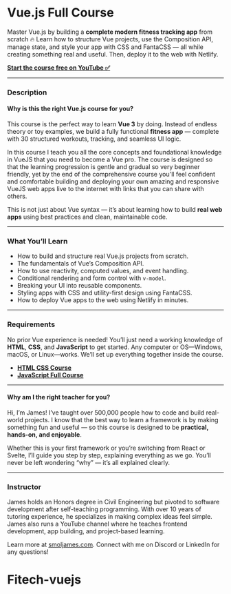 # Vue.js Full Course

Master Vue.js by building a **complete modern fitness tracking app** from scratch 🔥 Learn how to structure Vue projects, use the Composition API, manage state, and style your app with CSS and FantaCSS — all while creating something real and useful. Then, deploy it to the web with Netlify.

[**Start the course free on YouTube ✅**](https://youtu.be/JAgeFLJYrUY)

---

### **Description**

#### **Why is this the right Vue.js course for you?**

This course is the perfect way to learn **Vue 3** by doing. Instead of endless theory or toy examples, we build a fully functional **fitness app** — complete with 30 structured workouts, tracking, and seamless UI logic.

In this course I teach you all the core concepts and foundational knowledge in VueJS that you need to become a Vue pro. The course is designed so that the learning progression is gentle and gradual so very beginner friendly, yet by the end of the comprehensive course you'll feel confident and comfortable building and deploying your own amazing and responsive VueJS web apps live to the internet with links that you can share with others.

This is not just about Vue syntax — it’s about learning how to build **real web apps** using best practices and clean, maintainable code.

---

### **What You’ll Learn**

* How to build and structure real Vue.js projects from scratch.
* The fundamentals of Vue’s Composition API.
* How to use reactivity, computed values, and event handling.
* Conditional rendering and form control with `v-model`.
* Breaking your UI into reusable components.
* Styling apps with CSS and utility-first design using FantaCSS.
* How to deploy Vue apps to the web using Netlify in minutes.

---

### **Requirements**

No prior Vue experience is needed! You’ll just need a working knowledge of **HTML**, **CSS**, and **JavaScript** to get started.
Any computer or OS—Windows, macOS, or Linux—works. We’ll set up everything together inside the course.

* [**HTML CSS Course**](https://www.youtube.com/watch?v=70T2GMDKl6M)  
* [**JavaScript Full Course**](https://www.udemy.com/course/the-complete-javascript-course-zero-to-hero/?referralCode=F6229ABBDBD16EB43FA4)

---

#### **Why am I the right teacher for you?**

Hi, I’m James! I’ve taught over 500,000 people how to code and build real-world projects. I know that the best way to learn a framework is by making something fun and useful — so this course is designed to be **practical, hands-on, and enjoyable**.

Whether this is your first framework or you’re switching from React or Svelte, I’ll guide you step by step, explaining everything as we go. You’ll never be left wondering “why” — it’s all explained clearly.

---

### **Instructor**

James holds an Honors degree in Civil Engineering but pivoted to software development after self-teaching programming. With over 10 years of tutoring experience, he specializes in making complex ideas feel simple. James also runs a YouTube channel where he teaches frontend development, app building, and project-based learning.

Learn more at [smoljames.com](https://www.smoljames.com). Connect with me on Discord or LinkedIn for any questions!

# Fitech-vuejs
